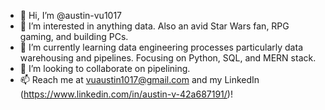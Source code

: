 - 👋 Hi, I’m @austin-vu1017
- 👀 I’m interested in anything data. Also an avid Star Wars fan, RPG gaming, and building PCs.
- 🌱 I’m currently learning data engineering processes particularly data warehousing and pipelines. Focusing on Python, SQL, and MERN stack.
- 💞️ I’m looking to collaborate on pipelining.
- 📫 Reach me at vuaustin1017@gmail.com and my LinkedIn (https://www.linkedin.com/in/austin-v-42a687191/)!

<!---
austin-vu1017/austin-vu1017 is a ✨ special ✨ repository because its `README.md` (this file) appears on your GitHub profile.
You can click the Preview link to take a look at your changes.
--->
